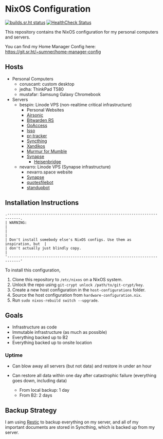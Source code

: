 # NixOS Configuration

[![builds.sr.ht status](https://builds.sr.ht/~sumner/nixos-configuration/commits/.build.yml.svg)](https://builds.sr.ht/~sumner/nixos-configuration/commits/.build.yml)
[![HealthCheck Status](https://healthchecks.io/badge/b8bf9b9d-b4bb-4c92-b546-1c69a0/BpOIMYGi.svg)](https://healthchecks.io/projects/8384107b-0803-48b3-bd99-7702d1214ca5/checks/)

This repository contains the NixOS configuration for my personal computers and
servers.

You can find my Home Manager Config here:
https://git.sr.ht/~sumner/home-manager-config

## Hosts

* Personal Computers
  * coruscant: custom desktop
  * jedha: ThinkPad T580
  * mustafar: Samsung Galaxy Chromebook
* Servers
  * bespin: Linode VPS (non-realtime critical infrastructure)
    * Personal Websites
    * [Airsonic](https://airsonic.github.io)
    * [Bitwarden RS](https://github.com/dani-garcia/bitwarden_rs)
    * [GoAccess](https://goaccess.io/)
    * [Isso](https://posativ.org/isso/)
    * [pr-tracker](https://git.sr.ht/~sumner/pr-tracker)
    * [Syncthing](https://syncthing.net)
    * [Xandikos](https://www.xandikos.org/)
    * [Murmur for Mumble](https://www.mumble.info/)
    * [Synapse](https://github.com/matrix-org/synapse)
      * [Heisenbridge](https://github.com/hifi/heisenbridge)
  * nevarro: Linode VPS (Synapse infrastructure)
    * nevarro.space website
    * [Synapse](https://github.com/matrix-org/synapse)
    * [quotesfilebot](https://gitlab.com/jrrobel/quotes-file-bot)
    * [standupbot](https://sr.ht/~sumner/standupbot)

## Installation Instructions

```
.----------------------------------------------------------------------------.
| WARNING:                                                                   |
|                                                                            |
| Don't install somebody else's NixOS configs. Use them as inspiration, but  |
| don't actually just blindly copy.                                          |
'----------------------------------------------------------------------------'
```

To install this configuration,

1. Clone this repository to `/etc/nixos` on a NixOS system.
2. Unlock the repo using `git-crypt unlock /path/to/git-crypt/key`.
3. Create a new host configuration in the `host-configurations` folder.
4. Source the host configuration from `hardware-configuration.nix`.
5. Run `sudo nixos-rebuild switch --upgrade`.

## Goals

* Infrastructure as code
* Immutable infrastructure (as much as possible)
* Everything backed up to B2
* Everything backed up to onsite location

### Uptime

* Can blow away all servers (but not data) and restore in under an hour
* Can restore all data within one day after catastrophic failure (everything
  goes down, including data)

  * From local backup: 1 day
  * From B2: 2 days

## Backup Strategy

I am using [Restic](https://github.com/restic/restic) to backup everything on my
server, and all of my important documents are stored in Syncthing, which is
backed up from my server.
